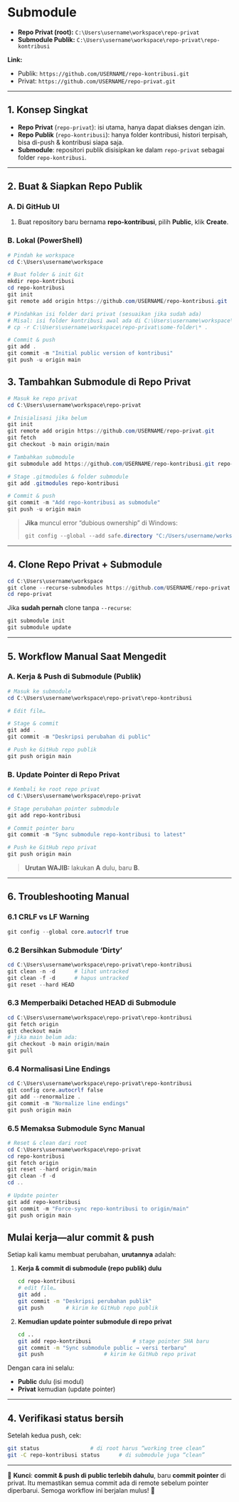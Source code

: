 # Submodule

- **Repo Privat (root):** `C:\Users\username\workspace\repo-privat`
- **Submodule Publik:** `C:\Users\username\workspace\repo-privat\repo-kontribusi`

**Link:**

- Publik: `https://github.com/USERNAME/repo-kontribusi.git`
- Privat: `https://github.com/USERNAME/repo-privat.git`

---

## 1. Konsep Singkat

- **Repo Privat** (`repo-privat`): isi utama, hanya dapat diakses dengan izin.
- **Repo Publik** (`repo-kontribusi`): hanya folder kontribusi, histori terpisah, bisa di-push & kontribusi siapa saja.
- **Submodule**: repositori publik disisipkan ke dalam `repo-privat` sebagai folder `repo-kontribusi`.

---

## 2. Buat & Siapkan Repo Publik

### A. Di GitHub UI

1. Buat repository baru bernama **repo-kontribusi**, pilih **Public**, klik **Create**.

### B. Lokal (PowerShell)

```powershell
# Pindah ke workspace
cd C:\Users\username\workspace

# Buat folder & init Git
mkdir repo-kontribusi
cd repo-kontribusi
git init
git remote add origin https://github.com/USERNAME/repo-kontribusi.git

# Pindahkan isi folder dari privat (sesuaikan jika sudah ada)
# Misal: isi folder kontribusi awal ada di C:\Users\username\workspace\repo-privat\some-folder
# cp -r C:\Users\username\workspace\repo-privat\some-folder\* .

# Commit & push
git add .
git commit -m "Initial public version of kontribusi"
git push -u origin main
```

## 3. Tambahkan Submodule di Repo Privat

```powershell
# Masuk ke repo privat
cd C:\Users\username\workspace\repo-privat

# Inisialisasi jika belum
git init
git remote add origin https://github.com/USERNAME/repo-privat.git
git fetch
git checkout -b main origin/main

# Tambahkan submodule
git submodule add https://github.com/USERNAME/repo-kontribusi.git repo-kontribusi

# Stage .gitmodules & folder submodule
git add .gitmodules repo-kontribusi

# Commit & push
git commit -m "Add repo-kontribusi as submodule"
git push -u origin main
```

> **Jika** muncul error “dubious ownership” di Windows:
>
> ```powershell
> git config --global --add safe.directory "C:/Users/username/workspace/repo-privat/repo-kontribusi"
> ```

---

## 4. Clone Repo Privat + Submodule

```powershell
cd C:\Users\username\workspace
git clone --recurse-submodules https://github.com/USERNAME/repo-privat.git
cd repo-privat
```

Jika **sudah pernah** clone tanpa `--recurse`:

```powershell
git submodule init
git submodule update
```

---

## 5. Workflow Manual Saat Mengedit

### A. Kerja & Push di Submodule (Publik)

```powershell
# Masuk ke submodule
cd C:\Users\username\workspace\repo-privat\repo-kontribusi

# Edit file…

# Stage & commit
git add .
git commit -m "Deskripsi perubahan di public"

# Push ke GitHub repo publik
git push origin main
```

### B. Update Pointer di Repo Privat

```powershell
# Kembali ke root repo privat
cd C:\Users\username\workspace\repo-privat

# Stage perubahan pointer submodule
git add repo-kontribusi

# Commit pointer baru
git commit -m "Sync submodule repo-kontribusi to latest"

# Push ke GitHub repo privat
git push origin main
```

> **Urutan WAJIB:** lakukan **A** dulu, baru **B**.

---

## 6. Troubleshooting Manual

### 6.1 CRLF vs LF Warning

```powershell
git config --global core.autocrlf true
```

### 6.2 Bersihkan Submodule ‘Dirty’

```powershell
cd C:\Users\username\workspace\repo-privat\repo-kontribusi
git clean -n -d      # lihat untracked
git clean -f -d      # hapus untracked
git reset --hard HEAD
```

### 6.3 Memperbaiki Detached HEAD di Submodule

```powershell
cd C:\Users\username\workspace\repo-privat\repo-kontribusi
git fetch origin
git checkout main
# jika main belum ada:
git checkout -b main origin/main
git pull
```

### 6.4 Normalisasi Line Endings

```powershell
cd C:\Users\username\workspace\repo-privat\repo-kontribusi
git config core.autocrlf false
git add --renormalize .
git commit -m "Normalize line endings"
git push origin main
```

### 6.5 Memaksa Submodule Sync Manual

```powershell
# Reset & clean dari root
cd C:\Users\username\workspace\repo-privat
cd repo-kontribusi
git fetch origin
git reset --hard origin/main
git clean -f -d
cd ..

# Update pointer
git add repo-kontribusi
git commit -m "Force-sync repo-kontribusi to origin/main"
git push origin main
```

## Mulai kerja—alur commit & push

Setiap kali kamu membuat perubahan, **urutannya** adalah:

1. **Kerja & commit di submodule (repo publik) dulu**

   ```bash
   cd repo-kontribusi
   # edit file…
   git add .
   git commit -m "Deskripsi perubahan publik"
   git push       # kirim ke GitHub repo publik
   ```

2. **Kemudian update pointer submodule di repo privat**

   ```bash
   cd ..
   git add repo-kontribusi             # stage pointer SHA baru
   git commit -m "Sync submodule public → versi terbaru"
   git push                   # kirim ke GitHub repo privat
   ```

Dengan cara ini selalu:

- **Public** dulu (isi modul)
- **Privat** kemudian (update pointer)

---

## 4. Verifikasi status bersih

Setelah kedua push, cek:

```bash
git status                # di root harus “working tree clean”
git -C repo-kontribusi status      # di submodule juga “clean”
```

---

🔑 **Kunci**: **commit & push di public terlebih dahulu**, baru **commit pointer** di privat. Itu memastikan semua commit ada di remote sebelum pointer diperbarui. Semoga workflow ini berjalan mulus! 🚀
